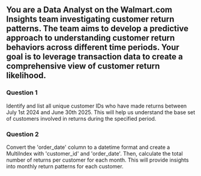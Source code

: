 ## You are a Data Analyst on the Walmart.com Insights team investigating customer return patterns. The team aims to develop a predictive approach to understanding customer return behaviors across different time periods. Your goal is to leverage transaction data to create a comprehensive view of customer return likelihood.

### Question 1

Identify and list all unique customer IDs who have made returns between July 1st 2024 and June 30th 2025. This will help us understand the base set of customers involved in returns during the specified period.

### Question 2

Convert the 'order_date' column to a datetime format and create a MultiIndex with 'customer_id' and 'order_date'. Then, calculate the total number of returns per customer for each month. This will provide insights into monthly return patterns for each customer.
